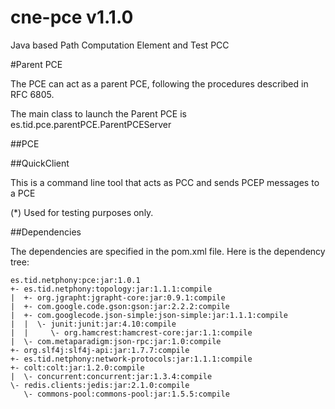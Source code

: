 cne-pce v1.1.0
==============

Java based Path Computation Element and Test PCC

#Parent PCE

The PCE can act as a parent PCE, following the procedures described in RFC 6805.

The main class to launch the Parent PCE is es.tid.pce.parentPCE.ParentPCEServer

##PCE

##QuickClient

This is a command line tool that acts as PCC and sends PCEP messages to a PCE

(*) Used for testing purposes only. 

##Dependencies

The dependencies are specified in the pom.xml file.
Here is the dependency tree:
 ```
 es.tid.netphony:pce:jar:1.0.1
 +- es.tid.netphony:topology:jar:1.1.1:compile
 |  +- org.jgrapht:jgrapht-core:jar:0.9.1:compile
 |  +- com.google.code.gson:gson:jar:2.2.2:compile
 |  +- com.googlecode.json-simple:json-simple:jar:1.1.1:compile
 |  |  \- junit:junit:jar:4.10:compile
 |  |     \- org.hamcrest:hamcrest-core:jar:1.1:compile
 |  \- com.metaparadigm:json-rpc:jar:1.0:compile
 +- org.slf4j:slf4j-api:jar:1.7.7:compile
 +- es.tid.netphony:network-protocols:jar:1.1.1:compile
 +- colt:colt:jar:1.2.0:compile
 |  \- concurrent:concurrent:jar:1.3.4:compile
 \- redis.clients:jedis:jar:2.1.0:compile
    \- commons-pool:commons-pool:jar:1.5.5:compile

 ```
 
